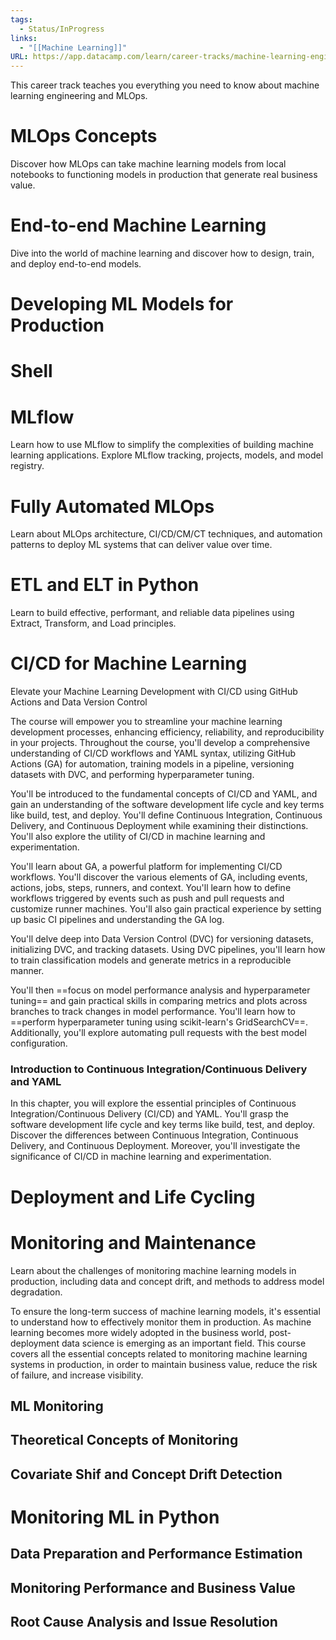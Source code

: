 ```yaml
---
tags:
  - Status/InProgress
links:
  - "[[Machine Learning]]"
URL: https://app.datacamp.com/learn/career-tracks/machine-learning-engineer
---
```

This career track teaches you everything you need to know about machine learning engineering and MLOps.

# MLOps Concepts

Discover how MLOps can take machine learning models from local notebooks to functioning models in production that generate real business value.

# End-to-end Machine Learning

Dive into the world of machine learning and discover how to design, train, and deploy end-to-end models.

# Developing ML Models for Production

# Shell

# MLflow

Learn how to use MLflow to simplify the complexities of building machine learning applications. Explore MLflow tracking, projects, models, and model registry.

# Fully Automated MLOps

Learn about MLOps architecture, CI/CD/CM/CT techniques, and automation patterns to deploy ML systems that can deliver value over time.

# ETL and ELT in Python

Learn to build effective, performant, and reliable data pipelines using Extract, Transform, and Load principles.

# CI/CD for Machine Learning

Elevate your Machine Learning Development with CI/CD using GitHub Actions and Data Version Control

The course will empower you to streamline your machine learning development processes, enhancing efficiency, reliability, and reproducibility in your projects. Throughout the course, you'll develop a comprehensive understanding of CI/CD workflows and YAML syntax, utilizing GitHub Actions (GA) for automation, training models in a pipeline, versioning datasets with DVC, and performing hyperparameter tuning.

You'll be introduced to the fundamental concepts of CI/CD and YAML, and gain an understanding of the software development life cycle and key terms like build, test, and deploy. You'll define Continuous Integration, Continuous Delivery, and Continuous Deployment while examining their distinctions. You'll also explore the utility of CI/CD in machine learning and experimentation.

You'll learn about GA, a powerful platform for implementing CI/CD workflows. You'll discover the various elements of GA, including events, actions, jobs, steps, runners, and context. You'll learn how to define workflows triggered by events such as push and pull requests and customize runner machines. You'll also gain practical experience by setting up basic CI pipelines and understanding the GA log.

You'll delve deep into Data Version Control (DVC) for versioning datasets, initializing DVC, and tracking datasets. Using DVC pipelines, you'll learn how to train classification models and generate metrics in a reproducible manner.

You'll then ==focus on model performance analysis and hyperparameter tuning== and gain practical skills in comparing metrics and plots across branches to track changes in model performance. You'll learn how to ==perform hyperparameter tuning using scikit-learn's GridSearchCV==. Additionally, you'll explore automating pull requests with the best model configuration.

### Introduction to Continuous Integration/Continuous Delivery and YAML

In this chapter, you will explore the essential principles of Continuous Integration/Continuous Delivery (CI/CD) and YAML. You'll grasp the software development life cycle and key terms like build, test, and deploy. Discover the differences between Continuous Integration, Continuous Delivery, and Continuous Deployment. Moreover, you'll investigate the significance of CI/CD in machine learning and experimentation.

# Deployment and Life Cycling

# Monitoring and Maintenance

Learn about the challenges of monitoring machine learning models in production, including data and concept drift, and methods to address model degradation.

To ensure the long-term success of machine learning models, it's essential to understand how to effectively monitor them in production. As machine learning becomes more widely adopted in the business world, post-deployment data science is emerging as an important field. This course covers all the essential concepts related to monitoring machine learning systems in production, in order to maintain business value, reduce the risk of failure, and increase visibility.

## ML Monitoring

## Theoretical Concepts of Monitoring

## Covariate Shif and Concept Drift Detection

# Monitoring ML in Python

## Data Preparation and Performance Estimation

## Monitoring Performance and Business Value

## Root Cause Analysis and Issue Resolution